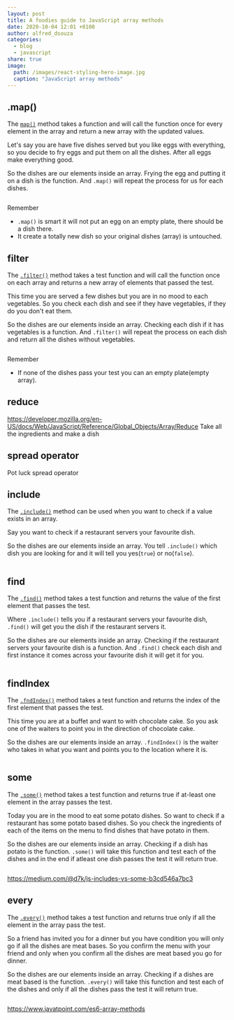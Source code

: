```yaml
---
layout: post
title: A foodies guide to JavaScript array methods
date: 2020-10-04 12:01 +0100
author: alfred_dsouza
categories:
  - blog
  - javascript
share: true
image:
  path: /images/react-styling-hero-image.jpg
  caption: "JavaScript array methods"
---
```



## .map()

The [`map()`](https://developer.mozilla.org/en-US/docs/Web/JavaScript/Reference/Global_Objects/Array/map "MDN .map documentation") method takes a function and will call the function once for every element in the array and return a new array with the updated values.

Let's say you are have five dishes served but you like eggs with everything, so you decide to fry eggs and put them on all the dishes. After all eggs make everything good.

So the dishes are our elements inside an array. Frying the egg and putting it on a dish is the function. And `.map()` will repeat the process for us for each dishes.

```javascript

```

Remember
- `.map()` is smart it will not put an egg on an empty plate, there should be a dish there.
- It create a totally new dish so your original dishes (array) is untouched.



## filter

The [`.filter()`](https://developer.mozilla.org/en-US/docs/Web/JavaScript/Reference/Global_Objects/Array/filter "MDN .filter documentation") method takes a test function and will call the function once on each array and returns a new array of elements that passed the test.

This time you are served a few dishes but you are in no mood to each vegetables. So you check each dish and see if they have vegetables, if they do you don't eat them.

So the dishes are our elements inside an array. Checking each dish if it has vegetables is a function. And `.filter()` will repeat the process on each dish and return all the dishes without vegetables.

```javascript

```

Remember
- If none of the dishes pass your test you can an empty plate(empty array).

## reduce
https://developer.mozilla.org/en-US/docs/Web/JavaScript/Reference/Global_Objects/Array/Reduce
Take all the ingredients and make a dish

## spread operator
Pot luck
spread operator

## include
The [`.include()`](https://developer.mozilla.org/en-US/docs/Web/JavaScript/Reference/Global_Objects/Array/includes "MDN .include documentation") method can be used when you want to check if a value exists in an array.

Say you want to check if a restaurant servers your favourite dish.

So the dishes are our elements inside an array. You tell `.include()` which dish you are looking for and it will tell you yes(`true`) or no(`false`).

```javascript
```

## find
The [`.find()`](https://developer.mozilla.org/en-US/docs/Web/JavaScript/Reference/Global_Objects/Array/find "MDN .find documentation") method takes a test function and returns the value of the first element that passes the test.

Where `.include()` tells you if a restaurant servers your favourite dish, `.find()` will get you the dish if the restaurant servers it.

So the dishes are our elements inside an array. Checking if the restaurant servers your favourite dish is a function. And `.find()` check each dish and first instance it comes across your favourite dish it will get it for you.

```javascript
```

## findIndex
The [`.fndIndex()`](https://developer.mozilla.org/en-US/docs/Web/JavaScript/Reference/Global_Objects/Array/findIndex "MDN .findIndex documentation") method takes a test function and returns the index of the first element that passes the test.

This time you are at a buffet and want to with chocolate cake. So you ask one of the waiters to point you in the direction of chocolate cake.

So the dishes are our elements inside an array. `.findIndex()` is the waiter who takes in what you want and points you to the location where it is.

```javascript
```

## some
The [`.some()`](https://developer.mozilla.org/en-US/docs/Web/JavaScript/Reference/Global_Objects/Array/some "MDN .some documentation") method takes a test function and returns true if at-least one element in the array passes the test.

Today you are in the mood to eat some potato dishes. So want to check if a restaurant has some potato based dishes. So you check the ingredients of each of the items on the menu to find dishes that have potato in them.

So the dishes are our elements inside an array. Checking if a dish has potato is the function. `.some()` will take this function and test each of the dishes and in the end if atleast one dish passes the test it will return true.

```javascript
```

https://medium.com/@d7k/js-includes-vs-some-b3cd546a7bc3

## every
The [`.every()`](https://developer.mozilla.org/en-US/docs/Web/JavaScript/Reference/Global_Objects/Array/every "MDN .every documentation") method takes a test function and returns true only if all the element in the array pass the test.

So a friend has invited you for a dinner but you have condition you will only go if all the dishes are meat bases. So you confirm the menu with your friend and only when you confirm all the dishes are meat based you go for dinner.

So the dishes are our elements inside an array. Checking if a dishes are meat based is the function. `.every()` will take this function and test each of the dishes and only if all the dishes pass the test it will return true.

```javascript
```


https://www.javatpoint.com/es6-array-methods
